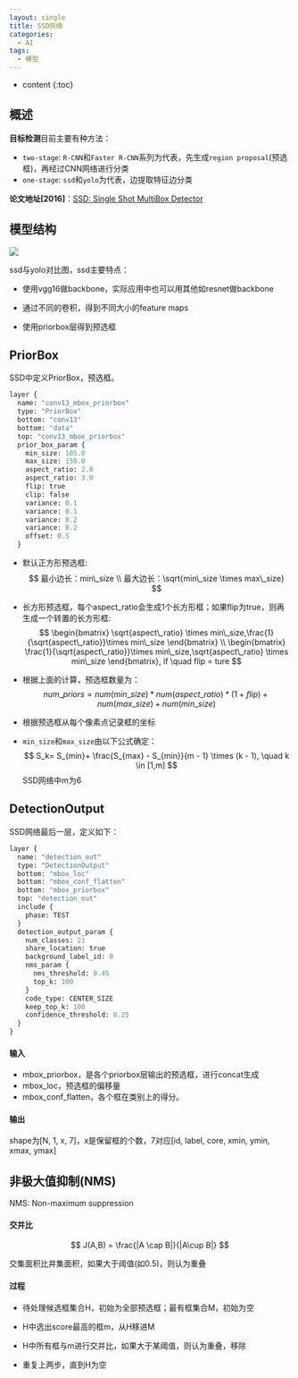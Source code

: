 ```yaml
---
layout: single
title: SSD网络
categories:
  - AI
tags:
  - 模型
---
```


* content
{:toc}
## 概述

**目标检测**目前主要有种方法：

* `two-stage`: `R-CNN`和`Faster R-CNN`系列为代表，先生成`region proposal`(预选框)，再经过CNN网络进行分类
* `one-stage`: `ssd`和`yolo`为代表，边提取特征边分类

**论文地址[2016]**：[SSD: Single Shot MultiBox Detector](https://arxiv.org/pdf/1512.02325.pdf)

<!--more-->

## 模型结构

![](https://harmonyhu.github.io/img/ssd300.png)

ssd与yolo对比图，ssd主要特点：

* 使用vgg16做backbone，实际应用中也可以用其他如resnet做backbone

* 通过不同的卷积，得到不同大小的feature maps
* 使用priorbox层得到预选框

## PriorBox

SSD中定义PriorBox，预选框。

```protobuf
layer {
  name: "conv13_mbox_priorbox"
  type: "PriorBox"
  bottom: "conv13"
  bottom: "data"
  top: "conv13_mbox_priorbox"
  prior_box_param {
    min_size: 105.0
    max_size: 150.0
    aspect_ratio: 2.0
    aspect_ratio: 3.0
    flip: true
    clip: false
    variance: 0.1
    variance: 0.1
    variance: 0.2
    variance: 0.2
    offset: 0.5
  }
```

<!--more-->

* 默认正方形预选框:
  $$
  最小边长：min\_size \\
  最大边长：\sqrt{min\_size \times max\_size}
  $$

* 长方形预选框，每个aspect_ratio会生成1个长方形框；如果flip为true，则再生成一个转置的长方形框:
  $$
  \begin{bmatrix}
  \sqrt{aspect\_ratio} \times min\_size,\frac{1}{\sqrt{aspect\_ratio}}\times min\_size
  \end{bmatrix} \\
  \begin{bmatrix}
  \frac{1}{\sqrt{aspect\_ratio}}\times min\_size,\sqrt{aspect\_ratio} \times min\_size
  \end{bmatrix}, if \quad flip = ture
  $$

* 根据上面的计算，预选框数量为：
  $$
  num\_priors = num(min\_size) * num(aspect\_ratio) * (1 + flip) + num(max\_size) + num(min\_size)
  $$

* 根据预选框从每个像素点记录框的坐标

* `min_size`和`max_size`由以下公式确定：
  $$
  S_k= S_{min}+ \frac{S_{max} - S_{min}}{m - 1} \times (k - 1), \quad k \in [1,m]
  $$
  SSD网络中m为6



## DetectionOutput

SSD网络最后一层，定义如下：

```protobuf
layer {
  name: "detection_out"
  type: "DetectionOutput"
  bottom: "mbox_loc"
  bottom: "mbox_conf_flatten"
  bottom: "mbox_priorbox"
  top: "detection_out"
  include {
    phase: TEST
  }
  detection_output_param {
    num_classes: 21
    share_location: true
    background_label_id: 0
    nms_param {
      nms_threshold: 0.45
      top_k: 100
    }
    code_type: CENTER_SIZE
    keep_top_k: 100
    confidence_threshold: 0.25
  }
}
```

#### 输入

* mbox_priorbox，是各个priorbox层输出的预选框，进行concat生成
* mbox_loc，预选框的偏移量
* mbox_conf_flatten，各个框在类别上的得分。

#### 输出

shape为[N, 1, x, 7]，x是保留框的个数，7对应[id, label, core, xmin, ymin, xmax, ymax]



## 非极大值抑制(NMS)

NMS: Non-maximum suppression

#### 交并比

$$
J(A,B) = \frac{|A \cap B|}{|A\cup B|}
$$

交集面积比并集面积，如果大于阈值(如0.5)，则认为重叠

#### 过程

* 待处理候选框集合H，初始为全部预选框；最有框集合M，初始为空

* H中选出score最高的框m，从H移进M
* H中所有框与m进行交并比，如果大于某阈值，则认为重叠，移除
* 重复上两步，直到H为空